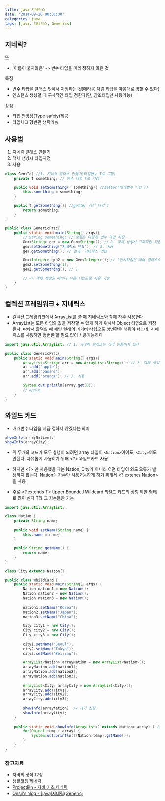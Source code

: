 ```yaml
---
title: java 지네릭스
date: '2018-09-26 00:00:00'
categories: java
tags: [java, 지네릭스, Generics]
---
```


## 지네릭?

뜻
* '이름이 붙지않은' -> 변수 타입을 미리 정하지 않은 것

특징
* 변수 타입을 클래스 밖에서 지정하는 것(메타몽 처럼 타입을 마음대로 정할 수 있다)
* 인스턴스 생성할 때 구체적인 타입 정한다(단, 참조타입만 사용가능)

장점
* 타입 안정성(Type safety)제공
* 타입체크 형변환 생략가능

## 사용법

1. 지네릭 클래스 만들기
2. 객체 생성시 타입지정
3. 사용

```java
class Gen<T>{ //1. 지네릭 클래스 만들기(타입변수 T로 지정)
    private T something; // 변수 타입 T로 지정
    
    public void setSomething(T something){ //setter(매개변수 타입 T)
        this.something = something;
    }

    public T getSomething(){ //getter 리턴 타입 T
        return something;
    }
}

public class GenericPrac{
    public static void main(String[] args){
        // String something; // 보통은 이렇게 변수 타입 지정
        Gen<String> gen = new Gen<String>(); // 2. 객체 생성시 구체적인 타입 지정 
        gen.setSomething("지네릭스 연습"); // 3. 사용
        gen.getSomething(); // 결과  지네릭스 연습

        Gen<Integer> gen2 = new Gen<Integer>(); // (원시타입은 래퍼 클래스로 바꿔서 사용. int -> Integer)
        gen2.setSomething(1);
        gen2.getSomething(); // 1

        // -> 객체 생성할 때마다 다른 타입으로 사용 가능
    }
}
```

## 컬렉션 프레임워크 + 지네릭스

* 컬렉션 프레임워크에서 ArrayList를 쓸 때 지네릭스와 함께 자주 사용한다
* ArrayList는 모든 타입의 값을 저장할 수 있게 하기 위해서 Object 타입으로 저장된다. 따라서 출력할 때 매번 원래의 데이터 타입으로 형변환을 해줘야 하는데, 지네릭스를 사용하면 형변환 할 필요 없이 사용가능하다

```java
import java.util.ArrayList; // 1. 지네릭 클래스는 이미 만들어져 있다

public class GenericPrac{
    public static void main(String[] args){ 
        ArrayList<String> arr = new ArrayList<String>(); // 2. 객체 생성시 데이터 타입 지정
        arr.add("apple");
        arr.add("banana");
        arr.add("orange"); // 3. 사용

        System.out.println(array.get(0));
        // apple
    }
}
```

## 와일드 카드

* 매개변수 타입을 지금 정하지 않겠다는 의미

```java
showInfo(arrayNation);
showInfo(arrayCity);
```
* 위 두개의 코드가 모두 실행이 되려면 array 타입이 `<Nation>`이어도, `<City>`여도 안된다. 자유롭게 사용하기 위해 <?> 와일드카드 사용

* 하지만 <?> 만 사용했을 때는 Nation, City가 아니라 어떤 타입이 와도 오류가 발생하지 않는다. Nation의 자손만 사용가능하게 하기 위해서 <? extends Nation> 을 사용
* 주로 <? extends T> Upper Bounded Wildcard 와일드 카드의 상향 제한 형태로 많이 쓴다 T와 그 자손들만 가능

```java
import java.util.ArrayList;

class Nation {
	private String name;
	
	public void setName(String name) {
		this.name = name;
	}
	
	public String getName() {
		return name;
	}
}

class City extends Nation{}

public class WhildCard {
	public static void main(String[] args) {
		Nation nation1 = new Nation();
		Nation nation2 = new Nation();
		Nation nation3 = new Nation();
		
		nation1.setName("Korea");
		nation2.setName("Japan");
		nation3.setName("China");
		
		City city1 = new City();
		City city2 = new City();
		City city3 = new City();
		
		city1.setName("Seoul");
		city2.setName("Tokyo");
		city3.setName("Beijing");
		
		ArrayList<Nation> arrayNation = new ArrayList<Nation>();
		arrayNation.add(nation1);
		arrayNation.add(nation2);
		arrayNation.add(nation3);
		
		ArrayList<City> arrayCity = new ArrayList<City>();
		arrayCity.add(city1);
		arrayCity.add(city2);
		arrayCity.add(city3);
		
		showInfo(arrayNation); // 여기 집중
        showInfo(arrayCity);
	}
	
	public static void showInfo(ArrayList<? extends Nation> array) { // 여기 집중
		for(Object temp : array) {
			System.out.println(((Nation)temp).getName());
		}
	}
}
```

### 참고자료

* 자바의 정석 12장
* [생활코딩 제네릭](https://opentutorials.org/course/1223/6237)
* [ProjectRin - 자바 기초 제네릭](https://youtu.be/Qs8-IZ4Gjk8)
* [Onsil's blog - [java]제네릭(Generic)](https://onsil-thegreenhouse.github.io/programming/java/2018/02/17/java_tutorial_1-21/)
